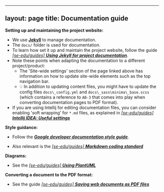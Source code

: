 <link rel="shortcut icon" type="image/x-icon" href="favicon.ico?">

---
layout: page
title: Documentation guide
---

**Setting up and maintaining the project website:**

* We use [**Jekyll**](https://jekyllrb.com/) to manage documentation.
* The `docs/` folder is used for documentation.
* To learn how set it up and maintain the project website, follow the guide [_[se-edu/guides] **Using Jekyll for project documentation**_](https://se-education.org/guides/tutorials/jekyll.html).
* Note these points when adapting the documentation to a different project/product:
  * The 'Site-wide settings' section of the page linked above has information on how to update site-wide elements such as the top navigation bar.
  * :bulb: In addition to updating content files, you might have to update the config files `docs\_config.yml` and `docs\_sass\minima\_base.scss` (which contains a reference to `AB-3` that comes into play when converting documentation pages to PDF format).
* If you are using Intellij for editing documentation files, you can consider enabling 'soft wrapping' for `*.md` files, as explained in [_[se-edu/guides] **Intellij IDEA: Useful settings**_](https://se-education.org/guides/tutorials/intellijUsefulSettings.html#enabling-soft-wrapping)


**Style guidance:**

* Follow the [**_Google developer documentation style guide_**](https://developers.google.com/style).

* Also relevant is the [_[se-edu/guides] **Markdown coding standard**_](https://se-education.org/guides/conventions/markdown.html)

**Diagrams:**

* See the [_[se-edu/guides] **Using PlantUML**_](https://se-education.org/guides/tutorials/plantUml.html)

**Converting a document to the PDF format:**

* See the guide [_[se-edu/guides] **Saving web documents as PDF files**_](https://se-education.org/guides/tutorials/savingPdf.html)
